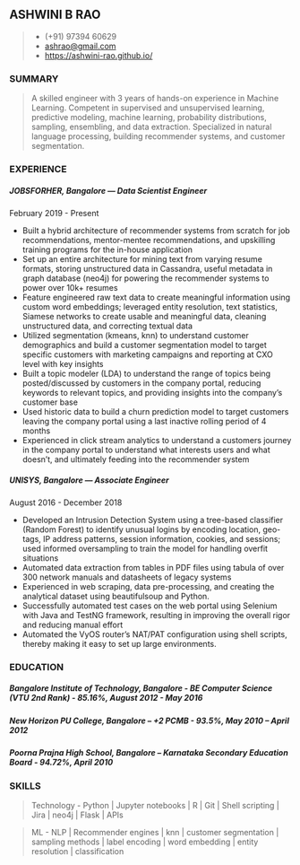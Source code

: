 ## ASHWINI B RAO
> - (+91) 97394 60629
> - ashrao@gmail.com
> - https://ashwini-rao.github.io/ 

### SUMMARY
> A skilled engineer with 3 years of hands-on experience in Machine Learning. Competent in supervised and unsupervised learning, predictive modeling, machine learning, probability distributions, sampling, ensembling, and  data extraction. Specialized in natural language processing, building recommender systems, and customer segmentation.

### EXPERIENCE
##### JOBSFORHER, Bangalore — Data Scientist Engineer
February 2019 - Present

- Built a hybrid architecture of recommender systems from scratch for job recommendations, mentor-mentee recommendations, and upskilling training programs for the in-house application
- Set up an entire architecture for mining text from varying resume formats, storing unstructured data in Cassandra, useful metadata in graph database (neo4j) for powering the recommender systems to power over 10k+ resumes
- Feature engineered raw text data to create meaningful information using custom word embeddings; leveraged entity resolution, text statistics, Siamese networks to create usable and meaningful data, cleaning unstructured data, and correcting textual data
- Utilized segmentation (kmeans, knn) to understand customer demographics and build a customer segmentation model to target specific customers with marketing campaigns and reporting at CXO level with key insights
- Built a topic modeler (LDA) to understand the range of topics being posted/discussed  by customers in the company portal, reducing keywords to relevant topics, and providing insights into the company’s customer base
- Used historic data to build a churn prediction model to target customers leaving the company portal using a last inactive rolling period of 4 months
- Experienced in click stream analytics to understand a customers journey in the company portal to understand what interests users and what doesn’t, and ultimately feeding into the recommender system

##### UNISYS, Bangalore — Associate Engineer
August 2016 - December 2018

- Developed an Intrusion Detection System using a tree-based classifier (Random Forest) to identify unusual logins by encoding location, geo-tags, IP address patterns, session information, cookies, and sessions; used informed oversampling to train the model for handling overfit situations
- Automated data extraction from tables in PDF files using tabula of over 300 network manuals and datasheets of legacy systems
- Experienced in web scraping, data pre-processing, and creating the analytical dataset using beautifulsoup and Python. 
- Successfully automated test cases on the web portal using Selenium with Java and TestNG framework, resulting in improving the overall rigor and reducing manual effort
- Automated the VyOS router’s NAT/PAT configuration using shell scripts, thereby making it easy to set up large environments.

### EDUCATION
##### Bangalore Institute of Technology, Bangalore - BE Computer Science (VTU 2nd Rank) - 85.16%, August 2012 - May 2016
##### New Horizon PU College, Bangalore – +2 PCMB -  93.5%, May 2010 – April 2012
##### Poorna Prajna High School, Bangalore – Karnataka Secondary Education Board - 94.72%, April 2010

### SKILLS

> Technology - Python | Jupyter notebooks | R | Git | Shell scripting | Jira | neo4j | Flask | APIs

> ML - NLP | Recommender engines | knn | customer segmentation | sampling methods | label encoding | word embedding | entity resolution | classification
